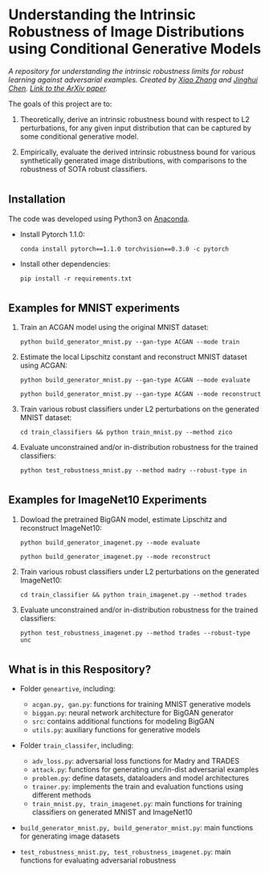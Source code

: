 # Understanding the Intrinsic Robustness of Image Distributions using Conditional Generative Models 

*A repository for understanding the intrinsic robustness limits for robust learning against adversarial examples. Created by [Xiao Zhang](https://people.virginia.edu/~xz7bc/) and [Jinghui Chen](https://web.cs.ucla.edu/~jhchen/). [Link to the ArXiv paper](https://arxiv.org/pdf/1810.09225.pdf).* 

The goals of this project are to:

1. Theoretically, derive an intrinsic robustness bound with respect to L2 perturbations, for any given input distribution that can be captured by some conditional generative model.

2. Empirically, evaluate the derived intrinsic robustness bound for various synthetically generated image distributions, with comparisons to the robustness of SOTA robust classifiers.

#
## Installation
The code was developed using Python3 on [Anaconda](https://www.anaconda.com/download/#linux).

* Install Pytorch 1.1.0: 
    ```text
    conda install pytorch==1.1.0 torchvision==0.3.0 -c pytorch
    ```

* Install other dependencies:
    ```text
    pip install -r requirements.txt
    ```
#
## Examples for MNIST experiments

1. Train an ACGAN model using the original MNIST dataset:  
    ```text
    python build_generator_mnist.py --gan-type ACGAN --mode train
    ```

2. Estimate the local Lipschitz constant and reconstruct MNIST dataset using ACGAN:
    ```text
    python build_generator_mnist.py --gan-type ACGAN --mode evaluate
    ```

    ```text
    python build_generator_mnist.py --gan-type ACGAN --mode reconstruct
    ```

3. Train various robust classifiers under L2 perturbations on the generated MNIST dataset:
    ```text
    cd train_classifiers && python train_mnist.py --method zico
    ```

4. Evaluate unconstrained and/or in-distribution robustness for the trained classifiers:
    ```text
    python test_robustness_mnist.py --method madry --robust-type in
    ```

#
## Examples for ImageNet10 Experiments

1. Dowload  the pretrained BigGAN model, estimate Lipschitz and reconstruct ImageNet10:
    ```text
    python build_generator_imagenet.py --mode evaluate
    ```

    ```text
    python build_generator_imagenet.py --mode reconstruct
    ```

2. Train various robust classifiers under L2 perturbations on the generated ImageNet10:
    ```text
    cd train_classifier && python train_imagenet.py --method trades
    ```

3. Evaluate unconstrained and/or in-distribution robustness for the trained classifiers:
    ```text
    python test_robustness_imagenet.py --method trades --robust-type unc
    ```
#
## What is in this Respository?

* Folder ```geneartive```, including:
  * ```acgan.py, gan.py```: functions for training MNIST generative models
  * ```biggan.py```: neural network architecture for BigGAN generator
  * ```src```: contains additional functions for modeling BigGAN
  * ```utils.py```: auxiliary functions for generative models

* Folder ```train_classifer```, including:
  * ```adv_loss.py```: adversarial loss functions for Madry and TRADES 
  * ```attack.py```: functions for generating unc/in-dist adversarial examples
  * ```problem.py```: define datasets, dataloaders and model architectures
  * ```trainer.py```: implements the train and evaluation functions using different methods
  * ```train_mnist.py, train_imagenet.py```: main functions for training classifiers on generated MNIST and ImageNet10

* ```build_generator_mnist.py, build_generator_mnist.py```: main functions for generating image datasets

* ```test_robustness_mnist.py, test_robustness_imagenet.py```: main functions for evaluating adversarial robustness